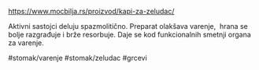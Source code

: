 https://www.mocbilja.rs/proizvod/kapi-za-zeludac/

Aktivni sastojci deluju spazmolitično. Preparat olakšava varenje,  hrana se bolje razgrađuje i brže resorbuje. Daje se kod funkcionalnih smetnji organa za varenje.

#stomak/varenje #stomak/zeludac #grcevi 